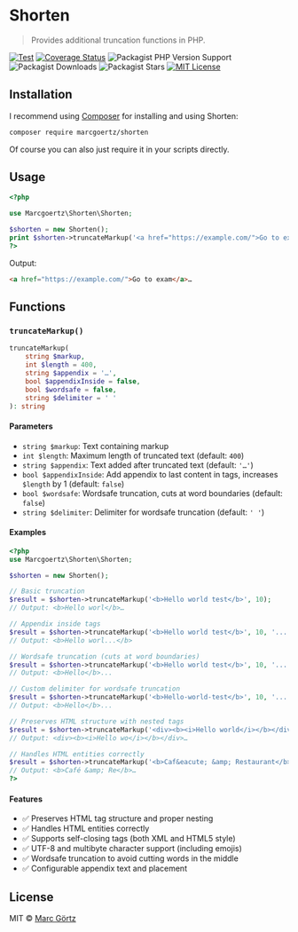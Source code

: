 # Shorten

> Provides additional truncation functions in PHP.

[![Test](https://github.com/mrcgrtz/php-shorten/actions/workflows/test.yml/badge.svg)](https://github.com/mrcgrtz/php-shorten/actions/workflows/test.yml)
[![Coverage Status](https://coveralls.io/repos/github/mrcgrtz/php-shorten/badge.svg?branch=main)](https://coveralls.io/github/mrcgrtz/php-shorten?branch=main)
![Packagist PHP Version Support](https://img.shields.io/packagist/php-v/marcgoertz/shorten)
![Packagist Downloads](https://img.shields.io/packagist/dt/marcgoertz/shorten)
![Packagist Stars](https://img.shields.io/packagist/stars/marcgoertz/shorten)
[![MIT License](https://img.shields.io/github/license/mrcgrtz/php-shorten)](https://github.com/mrcgrtz/php-shorten/blob/main/LICENSE.md)

## Installation

I recommend using [Composer](https://getcomposer.org/) for installing and using Shorten:

```bash
composer require marcgoertz/shorten
```

Of course you can also just require it in your scripts directly.

## Usage

```php
<?php

use Marcgoertz\Shorten\Shorten;

$shorten = new Shorten();
print $shorten->truncateMarkup('<a href="https://example.com/">Go to example site</a>', 10);
?>
```

Output:

```html
<a href="https://example.com/">Go to exam</a>…
```

## Functions

### `truncateMarkup()`

```php
truncateMarkup(
    string $markup,
    int $length = 400,
    string $appendix = '…',
    bool $appendixInside = false,
    bool $wordsafe = false,
    string $delimiter = ' '
): string
```

#### Parameters

* `string $markup`: Text containing markup
* `int $length`: Maximum length of truncated text (default: `400`)
* `string $appendix`: Text added after truncated text (default: `'…'`)
* `bool $appendixInside`: Add appendix to last content in tags, increases `$length` by 1 (default: `false`)
* `bool $wordsafe`: Wordsafe truncation, cuts at word boundaries (default: `false`)
* `string $delimiter`: Delimiter for wordsafe truncation (default: `' '`)

#### Examples

```php
<?php
use Marcgoertz\Shorten\Shorten;

$shorten = new Shorten();

// Basic truncation
$result = $shorten->truncateMarkup('<b>Hello world test</b>', 10);
// Output: <b>Hello worl</b>…

// Appendix inside tags
$result = $shorten->truncateMarkup('<b>Hello world test</b>', 10, '...', true);
// Output: <b>Hello worl...</b>

// Wordsafe truncation (cuts at word boundaries)
$result = $shorten->truncateMarkup('<b>Hello world test</b>', 10, '...', false, true);
// Output: <b>Hello</b>...

// Custom delimiter for wordsafe truncation
$result = $shorten->truncateMarkup('<b>Hello-world-test</b>', 10, '...', false, true, '-');
// Output: <b>Hello</b>...

// Preserves HTML structure with nested tags
$result = $shorten->truncateMarkup('<div><b><i>Hello world</i></b></div>', 8);
// Output: <div><b><i>Hello wo</i></b></div>…

// Handles HTML entities correctly
$result = $shorten->truncateMarkup('<b>Caf&eacute; &amp; Restaurant</b>', 8);
// Output: <b>Café &amp; Re</b>…
?>
```

#### Features

* ✅ Preserves HTML tag structure and proper nesting
* ✅ Handles HTML entities correctly
* ✅ Supports self-closing tags (both XML and HTML5 style)
* ✅ UTF-8 and multibyte character support (including emojis)
* ✅ Wordsafe truncation to avoid cutting words in the middle
* ✅ Configurable appendix text and placement

## License

MIT © [Marc Görtz](https://marcgoertz.de/)
